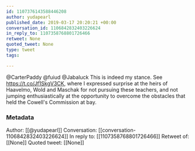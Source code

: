 ```yaml
---
id: 1107376143588446208
author: yudapearl
published_date: 2019-03-17 20:20:21 +00:00
conversation_id: 1106842832403226624
in_reply_to: 1107358768801726466
retweet: None
quoted_tweet: None
type: tweet
tags:

---
```


@CarterPaddy @fuiud @Jabaluck This is indeed my stance. See  https://t.co/Jf1SkgV3CK, where I expressed surprise at the heirs of Haavelmo, Wold and Maschak for not pursuing these teachers, and not jumping enthusiastically at the opportunity to overcome the obstacles that held the Cowell's Commission at bay.

### Metadata

Author: [[@yudapearl]]
Conversation: [[conversation-1106842832403226624]]
In reply to: [[1107358768801726466]]
Retweet of: [[None]]
Quoted tweet: [[None]]
